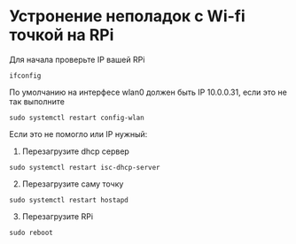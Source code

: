 # Устронение неполадок с Wi-fi точкой на RPi
Для начала проверьте IP вашей RPi
```
ifconfig
```

По умолчанию на интерфесе wlan0 должен быть IP 10.0.0.31, если это не так выполните
```
sudo systemctl restart config-wlan
```
Если это не помогло или IP нужный:

1. Перезагрузите dhcp сервер

```
sudo systemctl restart isc-dhcp-server
```

2. Перезагрузите саму точку

```
sudo systemctl restart hostapd
```

3. Перезагрузите RPi
```
sudo reboot
```